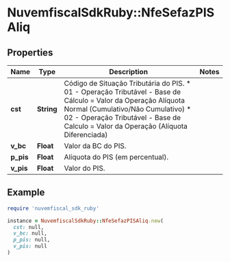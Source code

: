 # NuvemfiscalSdkRuby::NfeSefazPISAliq

## Properties

| Name | Type | Description | Notes |
| ---- | ---- | ----------- | ----- |
| **cst** | **String** | Código de Situação Tributária do PIS.  * 01 - Operação Tributável - Base de Cálculo &#x3D; Valor da Operação Alíquota Normal (Cumulativo/Não Cumulativo)  * 02 - Operação Tributável - Base de Calculo &#x3D; Valor da Operação (Alíquota Diferenciada) |  |
| **v_bc** | **Float** | Valor da BC do PIS. |  |
| **p_pis** | **Float** | Alíquota do PIS (em percentual). |  |
| **v_pis** | **Float** | Valor do PIS. |  |

## Example

```ruby
require 'nuvemfiscal_sdk_ruby'

instance = NuvemfiscalSdkRuby::NfeSefazPISAliq.new(
  cst: null,
  v_bc: null,
  p_pis: null,
  v_pis: null
)
```

